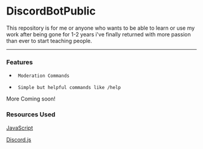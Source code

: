 # DiscordBotPublic
This repository is for me or anyone who wants to be able to learn or use my work after being gone for 1-2 years i've finally returned with more passion than ever to start teaching people.

---

### Features
-      Moderation Commands
-      Simple but helpful commands like /help
More Coming soon!

### Resources Used
[JavaScript](https://www.javascript.com)

[Discord.js](https://discord.js.org)
